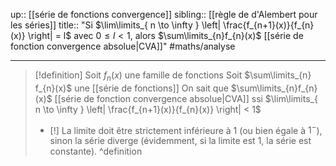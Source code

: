 up:: [[série de fonctions convergence]]
sibling:: [[règle de d'Alembert pour les séries]]
title:: "Si $\lim\limits_{ n \to \infty } \left| \frac{f_{n+1}(x)}{f_{n}(x)} \right| = l$ avec $0 \leq l < 1$, alors $\sum\limits_{n}f_{n}(x)$ [[série de fonction convergence absolue|CVA]]"
#maths/analyse 

---

> [!definition] 
> Soit $f_{n}(x)$ une famille de fonctions
> Soit $\sum\limits_{n} f_{n}(x)$ une [[série de fonctions]]
> On sait que $\sum\limits_{n}f_{n}(x)$ [[série de fonction convergence absolue|CVA]] ssi $\lim\limits_{ n \to \infty } \left| \frac{f_{n+1}(x)}{f_{n}(x)} \right| < 1$
>  - [!]  La limite doit être strictement inférieure à 1 (ou bien égale à $1^{-}$), sinon la série diverge (évidemment, si la limite est $1$, la série est constante).
^definition
